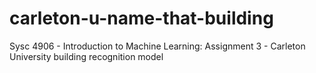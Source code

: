 # carleton-u-name-that-building
Sysc 4906 - Introduction to Machine Learning: Assignment 3 - Carleton University building recognition model
